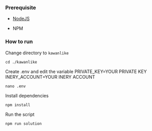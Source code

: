 ### Prerequisite

- [NodeJS](https://nodejs.org/en/)

- NPM

### How to run

Change directory to `kawanlike`

```shell
cd ./kawanlike
```

Create .env and edit the variable
PRIVATE_KEY=YOUR PRIVATE KEY
INERY_ACCOUNT=YOUR INERY ACCOUNT

```shell
nano .env
```

Install dependencies

```shell
npm install
```

Run the script

```
npm run solution
```
